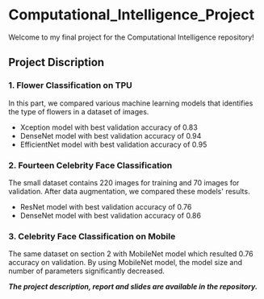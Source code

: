 # Computational_Intelligence_Project
Welcome to my final project for the Computational Intelligence repository! 
## Project Discription
### 1. Flower Classification on TPU
In this part, we compared various machine learning models that identifies the type of flowers in a dataset of images.
* Xception model with best validation accuracy of 0.83
* DenseNet model with best validation accuracy of 0.94
* EfficientNet model with best validation accuracy of 0.95

### 2. Fourteen Celebrity Face Classification 
The small dataset contains 220 images for training and 70 images for validation. 
After data augmentation, we compared these models' results.
* ResNet model with best validation accuracy of 0.76
* DenseNet model with best validation accuracy of 0.86

### 3. Celebrity Face Classification on Mobile
The same dataset on section 2 with MobileNet model which resulted 0.76 accuracy on validation.
By using MobileNet model, the model size and number of parameters significantly decreased.

_***The project description, report and slides are available in the repository.***_
